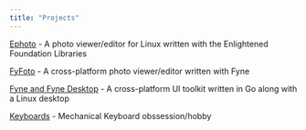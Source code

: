 ```yaml
---
title: "Projects"
---
```

[Ephoto](/ephoto/) - A photo viewer/editor for Linux written with the Enlightened Foundation Libraries  

[FyFoto](/fyfoto/) - A cross-platform photo viewer/editor written with Fyne  

[Fyne and Fyne Desktop](/fyne/) - A cross-platform UI toolkit written in Go along with a Linux desktop  

[Keyboards](/keyboards/) - Mechanical Keyboard obssession/hobby
